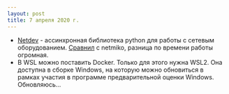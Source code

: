 ```yaml
---
layout: post
title: 7 апреля 2020 г.
---
```


- [Netdev](https://netdev.readthedocs.io/en/stable/) - ассинхронная библиотека python для работы с сетевым оборудованием. [Сравнил](https://github.com/Vostbur/netdev_polygon) с netmiko, разница по времени работы огромная.  
- В WSL можно поставить Docker. Только для этого нужна WSL2. Она доступна в сборке Windows, на которую можно обновиться в рамках участия в программе предварительной оценки Windows. Обновляюсь...
